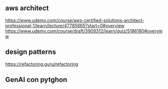 
## aws architect
https://www.udemy.com/course/aws-certified-solutions-architect-professional-1/learn/lecture/47785665?start=0#overview
https://www.udemy.com/course/draft/3909312/learn/quiz/5186180#overview


## design patterns
https://refactoring.guru/refactoring

## GenAI con pytghon
